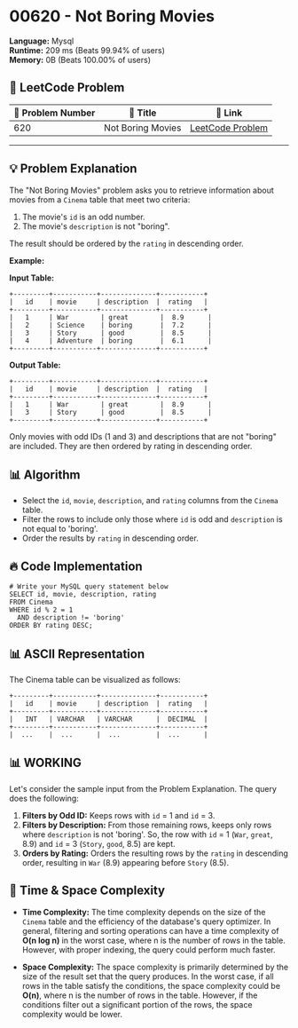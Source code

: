 # 00620 - Not Boring Movies
    
**Language:** Mysql  
**Runtime:** 209 ms (Beats 99.94% of users)  
**Memory:** 0B (Beats 100.00% of users)  

## 📝 **LeetCode Problem**
| 🔢 Problem Number | 📌 Title | 🔗 Link |
|------------------|--------------------------|--------------------------|
| 620 | Not Boring Movies | [LeetCode Problem](https://leetcode.com/problems/not-boring-movies/) |

---

## 💡 **Problem Explanation**

The "Not Boring Movies" problem asks you to retrieve information about movies from a `Cinema` table that meet two criteria:

1.  The movie's `id` is an odd number.
2.  The movie's `description` is not "boring".

The result should be ordered by the `rating` in descending order.

**Example:**

**Input Table:**

```
+---------+-----------+--------------+-----------+
|   id    | movie     | description  |  rating   |
+---------+-----------+--------------+-----------+
|   1     | War        | great        |  8.9      |
|   2     | Science    | boring       |  7.2      |
|   3     | Story      | good         |  8.5      |
|   4     | Adventure  | boring       |  6.1      |
+---------+-----------+--------------+-----------+
```

**Output Table:**

```
+---------+-----------+--------------+-----------+
|   id    | movie     | description  |  rating   |
+---------+-----------+--------------+-----------+
|   1     | War        | great        |  8.9      |
|   3     | Story      | good         |  8.5      |
+---------+-----------+--------------+-----------+
```

Only movies with odd IDs (1 and 3) and descriptions that are not "boring" are included.  They are then ordered by rating in descending order.

## 📊 **Algorithm**

*   Select the `id`, `movie`, `description`, and `rating` columns from the `Cinema` table.
*   Filter the rows to include only those where `id` is odd and `description` is not equal to 'boring'.
*   Order the results by `rating` in descending order.

## 🔥 **Code Implementation**

```mysql
# Write your MySQL query statement below
SELECT id, movie, description, rating
FROM Cinema
WHERE id % 2 = 1
  AND description != 'boring'
ORDER BY rating DESC;
```

## 📊 **ASCII Representation**

The Cinema table can be visualized as follows:

```
+---------+-----------+--------------+-----------+
|   id    | movie     | description  |  rating   |
+---------+-----------+--------------+-----------+
|   INT   | VARCHAR   | VARCHAR      |  DECIMAL  |
+---------+-----------+--------------+-----------+
|  ...    |  ...      |  ...         |  ...      |
```

## 📊 **WORKING**

Let's consider the sample input from the Problem Explanation. The query does the following:

1.  **Filters by Odd ID:** Keeps rows with `id` = 1 and `id` = 3.
2.  **Filters by Description:** From those remaining rows, keeps only rows where `description` is not 'boring'.  So, the row with `id` = 1 (`War`, `great`, 8.9) and `id` = 3 (`Story`, `good`, 8.5) are kept.
3.  **Orders by Rating:** Orders the resulting rows by the `rating` in descending order, resulting in `War` (8.9) appearing before `Story` (8.5).

## 🚀 **Time & Space Complexity**

*   **Time Complexity:** The time complexity depends on the size of the `Cinema` table and the efficiency of the database's query optimizer. In general, filtering and sorting operations can have a time complexity of **O(n log n)** in the worst case, where n is the number of rows in the table. However, with proper indexing, the query could perform much faster.

*   **Space Complexity:** The space complexity is primarily determined by the size of the result set that the query produces. In the worst case, if all rows in the table satisfy the conditions, the space complexity could be **O(n)**, where n is the number of rows in the table. However, if the conditions filter out a significant portion of the rows, the space complexity would be lower.
    